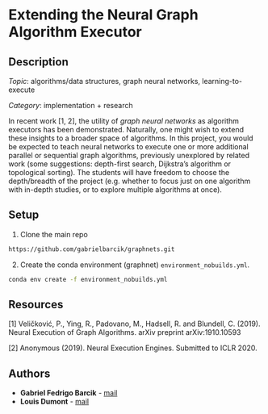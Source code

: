 # Extending the Neural Graph Algorithm Executor

## Description

*Topic*: algorithms/data structures, graph neural networks, learning-to-execute

*Category*: implementation + research

In recent work [1, 2], the utility of *graph neural networks* as algorithm executors has been demonstrated. Naturally, one might wish to extend these insights to a broader space of algorithms. In this project, you would be expected to teach neural networks to execute one or more additional parallel or sequential graph algorithms, previously unexplored by related work (some suggestions: depth-first search, Dijkstra’s algorithm or topological sorting). The students will have freedom to choose the depth/breadth of the project (e.g. whether to focus just on one algorithm with in-depth studies, or to explore multiple algorithms at once).

## Setup

1. Clone the main repo
```sh
https://github.com/gabrielbarcik/graphnets.git
```

2. Create the conda environment (graphnet) `environment_nobuilds.yml`.

```sh
conda env create -f environment_nobuilds.yml
```


## Resources
[1] Veličković, P., Ying, R., Padovano, M., Hadsell, R. and Blundell, C. (2019). Neural Execution of Graph Algorithms. arXiv preprint arXiv:1910.10593

[2] Anonymous (2019). Neural Execution Engines. Submitted to ICLR 2020.

## Authors


* **Gabriel Fedrigo Barcik** - [mail](gbarcike@gmail.com)
* **Louis Dumont** - [mail](louis.dumont@eleves.enpc.fr)

